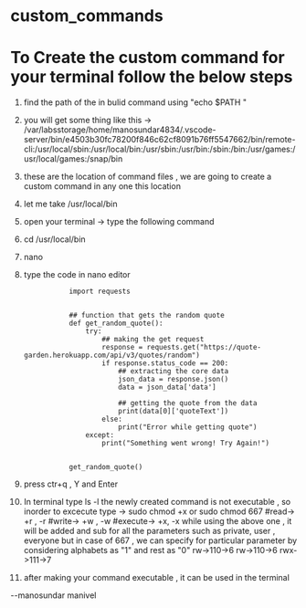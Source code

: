 # custom_commands
# To Create the custom command for your terminal follow the below steps

1. find the path of the in bulid command using "echo $PATH "
2. you will get some thing like this -> /var/labsstorage/home/manosundar4834/.vscode-server/bin/e4503b30fc78200f846c62cf8091b76ff5547662/bin/remote-cli:/usr/local/sbin:/usr/local/bin:/usr/sbin:/usr/bin:/sbin:/bin:/usr/games:/usr/local/games:/snap/bin
3. these are the location of command files , we are going to create a custom command in  any one this location 
4. let me take /usr/local/bin
5. open your terminal -> type the following command
6. cd /usr/local/bin
7. nano <file name>
8. type the code in nano editor
  

                  import requests


                  ## function that gets the random quote
                  def get_random_quote():
	                  try:
		                  ## making the get request
		                  response = requests.get("https://quote-garden.herokuapp.com/api/v3/quotes/random")
		                  if response.status_code == 200:
			                  ## extracting the core data
			                  json_data = response.json()
			                  data = json_data['data']

			                  ## getting the quote from the data
			                  print(data[0]['quoteText'])
		                  else:
			                  print("Error while getting quote")
	                  except:
		                  print("Something went wrong! Try Again!")


                  get_random_quote()


  
9. press ctr+q , Y and Enter 
10. In terminal type ls -l
    the newly created command is not executable , so inorder to excecute type ->
  sudo chmod +x <file name> or sudo chmod 667 <file name>
  #read-> +r , -r
  #write-> +w , -w
  #execute-> +x, -x
  while using the above one , it will be added and sub for all the parameters such as private, user , everyone
  but in  case of 667 , we can specify for particular parameter by considering alphabets as "1" and rest as "0"
  rw->110->6
  rw->110->6
  rwx->111->7
11. after making your command executable , it can be used in the terminal

  --manosundar manivel

  
